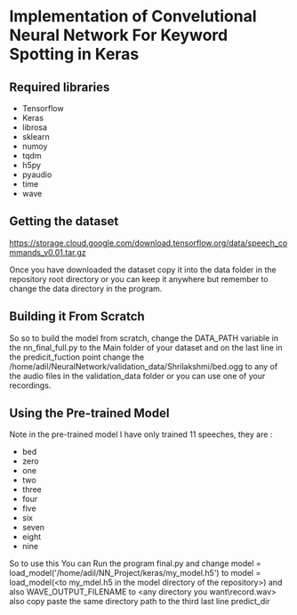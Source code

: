 # Implementation of Convelutional Neural Network For Keyword Spotting in Keras

## Required libraries
* Tensorflow
* Keras
* librosa
* sklearn
* numoy
* tqdm
* h5py
* pyaudio
* time
* wave

## Getting the dataset
https://storage.cloud.google.com/download.tensorflow.org/data/speech_commands_v0.01.tar.gz

Once you have downloaded the dataset copy it into the data folder in the repository root directory or you can keep it anywhere but remember to change the data directory in the program.

## Building it From Scratch

So so to build the model from scratch, change the DATA_PATH variable in the nn_final_full.py to the Main folder of your dataset and on the last line in the predicit_fuction point change the /home/adil/NeuralNetwork/validation_data/Shrilakshmi/bed.ogg to any of the audio files in the validation_data folder or you can use one of your recordings.

## Using the Pre-trained Model

Note in the pre-trained model I have only trained 11 speeches, they are :
* bed
* zero
* one
* two
* three
* four
* five
* six
* seven
* eight
* nine

So to use this You can Run the program final.py and change model = load_model('/home/adil/NN_Project/keras/my_model.h5') to model = load_model(<to my_mdel.h5 in the model directory of the repository\>) and also WAVE_OUTPUT_FILENAME to <any directory you want\record.wav> also copy paste the same directory path to the third last line predict_dir
